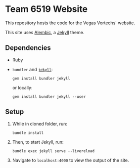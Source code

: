 # Team 6519 Website
This repository hosts the code for the Vegas Vortechs' website.

This site uses [Alembic](https://github.com/daviddarnes/alembic), a [Jekyll](https://jekyllrb.com/) theme.
## Dependencies
* Ruby
* `bundler` and [`jekyll`](https://jekyllrb.com):

      gem install bundler jekyll

    or locally:

      gem install bundler jekyll --user

## Setup
1. While in cloned folder, run:

       bundle install

2. Then, to start Jekyll, run:

       bundle exec jekyll serve --livereload

3. Navigate to `localhost:4000` to view the output of the site.
